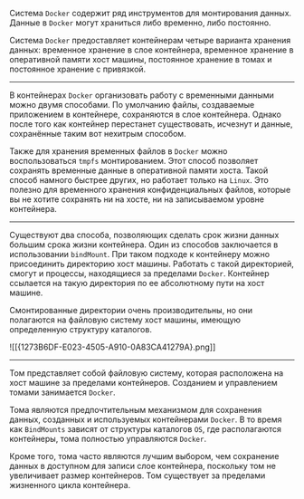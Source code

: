 
Система `Docker` содержит ряд инструментов для монтирования данных. 
Данные в `Docker` могут храниться либо временно, либо постоянно.

Система `Docker` предоставляет контейнерам четыре варианта хранения данных: временное хранение в слое контейнера, временное хранение в оперативной памяти хост машины, постоянное хранение в томах и постоянное хранение с привязкой.

---

В контейнерах `Docker` организовать работу с временными данными можно
двумя способами. По умолчанию файлы, создаваемые приложением в контейнере, сохраняются в слое контейнера. Однако после того как контейнер перестанет существовать, исчезнут и данные, сохранённые таким вот нехитрым способом.

Также для хранения временных файлов в `Docker` можно воспользоваться `tmpfs` монтированием. Этот способ позволяет сохранять временные данные в оперативной памяти хоста. Такой способ намного быстрее других, но работает только на `Linux`.
Это полезно для временного хранения конфиденциальных файлов, которые
вы не хотите сохранять ни на хосте, ни на записываемом уровне контейнера.

---

Существуют два способа, позволяющих сделать срок жизни данных большим срока жизни контейнера. Один из способов заключается в использовании `bindMount`. 
При таком подходе к контейнеру можно присоединить директорию хост машины.
Работать с такой директорией, смогут и процессы, находящиеся за пределами `Docker`. 
Контейнер ссылается на такую директория по ее абсолютному пути на хост машине.

Смонтированные директории очень производительны, но они полагаются на файловую систему хост машины, имеющую определенную структуру каталогов.

![[{1273B6DF-E023-4505-A910-0A83CA41279A}.png]]

---

Том представляет собой файловую систему, которая расположена на хост машине за пределами контейнеров. Созданием и управлением томами занимается `Docker`.

Тома являются предпочтительным механизмом для сохранения данных, созданных и используемых контейнерами `Docker`. В то время как `BindMounts` зависят от структуры каталогов `OS`, где располагаются контейнеры, тома полностью управляются `Docker`.

Кроме того, тома часто являются лучшим выбором, чем сохранение данных в доступном для записи слое контейнера, поскольку том не увеличивает размер контейнеров. Том существует за пределами жизненного цикла контейнера.



